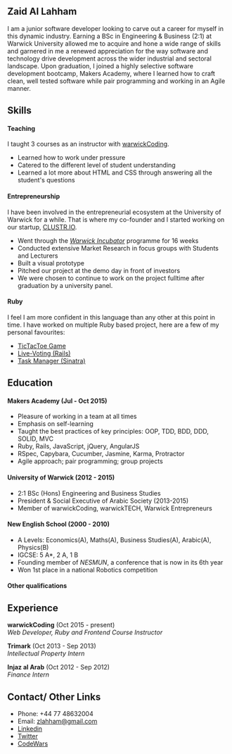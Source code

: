 ## Zaid Al Lahham

I am a junior software developer looking to carve out a career for myself in this dynamic industry. Earning a BSc in Engineering & Business (2:1) at Warwick University allowed me to acquire and hone a wide range of skills and garnered in me a renewed appreciation for the way software and technology drive development across the wider industrial and sectoral landscape. Upon graduation, I joined a highly selective software development bootcamp, Makers Academy, where I learned how to craft clean, well tested software while pair programming and working in an Agile manner.  

## Skills

#### Teaching

I taught 3 courses as an instructor with [warwickCoding](www.warwickcoding.com).

- Learned how to work under pressure
- Catered to the different level of student understanding
- Learned a lot more about HTML and CSS through answering all the student's questions


#### Entrepreneurship

I have been involved in the entrepreneurial ecosystem at the University of Warwick for a while. That is where my co-founder and I started working on our startup, [CLUSTR.IO](www.theclustr.io).

- Went through the *[Warwick Incubator](www.warwickincubator.com)* programme for 16 weeks
- Conducted extensive Market Research in focus groups with Students and Lecturers
- Built a visual prototype
- Pitched our project at the demo day in front of investors
- We were chosen to continue to work on the project fulltime after graduation by a university panel.

#### Ruby

I feel I am more confident in this language than any other at this point in time.
I have worked on multiple Ruby based project, here are a few of my personal favourites:

- [TicTacToe Game](https://github.com/zlahham/tic_tac_toe)
- [Live-Voting (Rails)](https://github.com/zlahham/live-voting)
- [Task Manager (Sinatra)](https://github.com/zlahham/lab-week-virtual-assistant)

## Education

#### Makers Academy (Jul - Oct 2015)

- Pleasure of working in a team at all times
- Emphasis on self-learning
- Taught the best practices of key principles: OOP, TDD, BDD, DDD, SOLID, MVC
- Ruby, Rails, JavaScript, jQuery, AngularJS
- RSpec, Capybara, Cucumber, Jasmine, Karma, Protractor
- Agile approach; pair programming; group projects

#### University of Warwick (2012 - 2015)

- 2:1 BSc (Hons) Engineering and Business Studies
- President & Social Executive of Arabic Society (2013-2015)
- Member of warwickCoding, warwickTECH, Warwick Entrepreneurs

#### New English School (2000 - 2010)

- A Levels: Economics(A), Maths(A), Business Studies(A), Arabic(A), Physics(B)
- IGCSE: 5 A*, 2 A, 1 B
- Founding member of *NESMUN*, a conference that is now in its 6th year
- Won 1st place in a national Robotics competition

#### Other qualifications


## Experience

**warwickCoding** (Oct 2015 - present)    
*Web Developer, Ruby and Frontend Course Instructor*

**Trimark** (Oct 2013 - Sep 2013)   
*Intellectual Property Intern*  

**Injaz al Arab** (Oct 2012 - Sep 2012)   
*Finance Intern*  

## Contact/ Other Links

- Phone: +44 77 48632004
- Email: zlahham@gmail.com
- [Linkedin](https://uk.linkedin.com/in/zaidlahham)
- [Twitter](https://twitter.com/zaidlahham)
- [CodeWars](http://www.codewars.com/users/zlahham)
